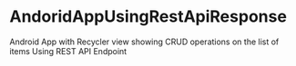 # AndoridAppUsingRestApiResponse
Android App with Recycler view showing CRUD operations on the list of items Using REST API Endpoint
